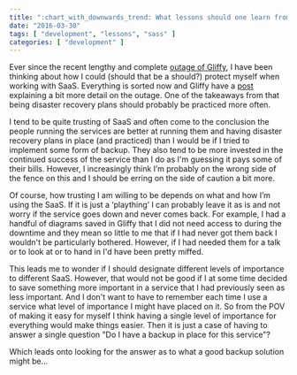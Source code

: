 ```yaml
---
title: ":chart_with_downwards_trend: What lessons should one learn from the Gliffy outage?"
date: "2016-03-30"
tags: [ "development", "lessons", "sass" ]
categories: [ "development" ]
---
```


Ever since the recent lengthy and complete
[outage of Gliffy](http://support.gliffy.com/entries/98911057-RESOLVED-Gliffy-Online-System-Outage-),
I have been thinking about how I could (should that be a should?) protect
myself when working with SaaS. Everything is sorted now and Gliffy have a
[post](https://www.gliffy.com/blog/2016/03/25/turtle-and-the-hare/) explaining
a bit more detail on the outage. One of the takeaways from that being disaster
recovery plans should probably be practiced more often.

I tend to be quite trusting of SaaS and often come to the conclusion the people
running the services are better at running them and having disaster recovery
plans in place (and practiced) than I would be if I tried to implement some
form of backup. They also tend to be more invested in the continued success of
the service than I do as I'm guessing it pays some of their bills.
However, I increasingly think I’m probably on the wrong side of the fence on
this and I should be erring on the side of caution a bit more.

Of course, how trusting I am willing to be depends on what and how I’m using
the SaaS. If it is just a ‘plaything’ I can probably leave it as is and not
worry if the service goes down and never comes back. For example, I had a
handful of diagrams saved in Gliffy that I did not need access to during the
downtime and they mean so little to me that if I had never got them back I
wouldn't be particularly bothered. However, if I had needed them for a talk or
to look at or to hand in I'd have been pretty miffed.

This leads me to wonder if I should designate different levels of importance to
different SaaS. However, that would not be good if I at some time decided to
save something more important in a service that I had previously seen as less
important. And I don't want to have to remember each time I use a service what
level of importance I might have placed on it. So from the POV of making it
easy for myself I think having a single level of importance for everything
would make things easier. Then it is just a case of having to answer a single
question "Do I have a backup in place for this service"?

Which leads onto looking for the answer as to what a good backup solution might
be...
